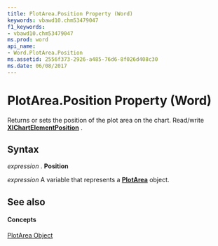 ```yaml
---
title: PlotArea.Position Property (Word)
keywords: vbawd10.chm53479047
f1_keywords:
- vbawd10.chm53479047
ms.prod: word
api_name:
- Word.PlotArea.Position
ms.assetid: 2556f373-2926-a485-76d6-8f026d408c30
ms.date: 06/08/2017
---
```



# PlotArea.Position Property (Word)

Returns or sets the position of the plot area on the chart. Read/write **[XlChartElementPosition](xlchartelementposition-enumeration-word.md)** .


## Syntax

 _expression_ . **Position**

 _expression_ A variable that represents a **[PlotArea](plotarea-object-word.md)** object.


## See also


#### Concepts


[PlotArea Object](plotarea-object-word.md)

